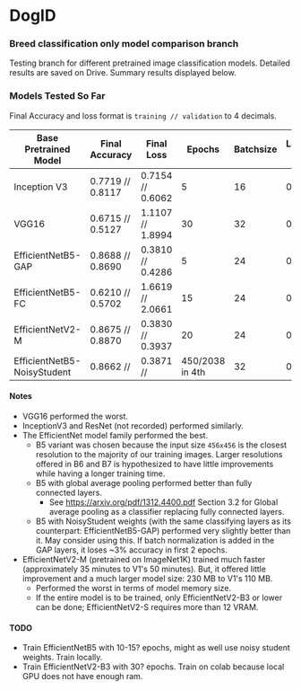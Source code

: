 # DogID

### Breed classification only model comparison branch
Testing branch for different pretrained image classification models.
Detailed results are saved on Drive. Summary results displayed below.

### Models Tested So Far
Final Accuracy and loss format is `training // validation` to 4 decimals.

| Base Pretrained Model       | Final Accuracy   | Final Loss          | Epochs          | Batchsize | Learning Rate | Training |
| --------------------------- | ---------------- | ------------------- | --------------- | --------- | ------------- | -------- |
| Inception V3                | 0.7719 // 0.8117 | 0.7154 // 0.6062    | 5               | 16        | 0.0001        | Top only |
| VGG16                       | 0.6715 // 0.5127 | 1.1107 // 1.8994    | 30              | 32        | 0.001         | Top only |
| EfficientNetB5-GAP          | 0.8688 // 0.8690 | 0.3810 // 0.4286    | 5               | 24        | 0.001         | Top only |
| EfficientNetB5-FC           | 0.6210 // 0.5702 | 1.6619 // 2.0661    | 15              | 24        | 0.001         | Top only |
| EfficientNetV2-M            | 0.8675 // 0.8870 | 0.3830 // 0.3937    | 20              | 24        | 0.001         | Top only |
| EfficientNetB5-NoisyStudent | 0.8662 //        | 0.3871 //           | 450/2038 in 4th | 32        | 0.001         | Top only |

#### Notes
- VGG16 performed the worst.
- InceptionV3 and ResNet (not recorded) performed similarly.
- The EfficientNet model family performed the best.
    - B5 variant was chosen because the input size `456x456` is the closest resolution to the majority of our training images. Larger resolutions offered in B6 and B7 is hypothesized to have little improvements while having a longer training time.
    - B5 with global average pooling performed better than fully connected layers.
        - See https://arxiv.org/pdf/1312.4400.pdf Section 3.2 for Global average pooling as a classifier replacing fully connected layers.
    - B5 with NoisyStudent weights (with the same classifying layers as its counterpart: EfficientNetB5-GAP) performed very slightly better than it. May consider using this. If batch normalization is added in the GAP layers, it loses ~3% accuracy in first 2 epochs.
- EfficientNetV2-M (pretrained on ImageNet1K) trained much faster (approximately 35 minutes to V1's 50 minutes). But, it offered little improvement and a much larger model size: 230 MB to V1's 110 MB.
    - Performed the worst in terms of model memory size.
    - If the entire model is to be trained, only EfficientNetV2-B3 or lower can be done; EfficientNetV2-S requires more than 12 VRAM.


#### TODO
- Train EfficientNetB5 with 10-15? epochs, might as well use noisy student weights. Train locally.
- Train EfficientNetV2-B3 with 30? epochs. Train on colab because local GPU does not have enough ram.